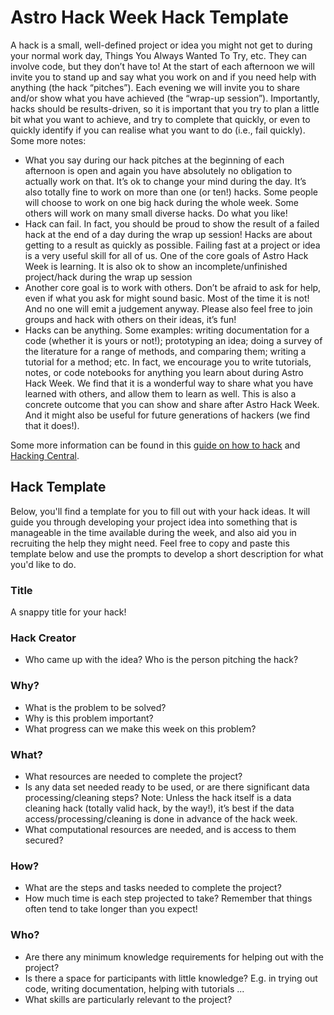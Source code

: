 # Astro Hack Week Hack Template

A hack is a small, well-defined project or idea you might not get to during your normal work day, Things You Always Wanted To Try, etc. They can involve code, but they don’t have to! At the start of each afternoon we will invite you to stand up and say what you work on and if you need help with anything (the hack “pitches”). Each evening we will invite you to share and/or show what you have achieved (the “wrap-up session”). Importantly, hacks should be results-driven, so it is important that you try to plan a little bit what you want to achieve, and try to complete that quickly, or even to quickly identify if you can realise what you want to do (i.e., fail quickly). Some more notes:  
* What you say during our hack pitches at the beginning of each afternoon is open and again you have absolutely no obligation to actually work on that. It’s ok to change your mind during the day. It’s also totally fine to work on more than one (or ten!) hacks. Some people will choose to work on one big hack during the whole week. Some others will work on many small diverse hacks. Do what you like!
* Hack can fail. In fact, you should be proud to show the result of a failed hack at the end of a day during the wrap up session! Hacks are about getting to a result as quickly as possible. Failing fast at a project or idea is a very useful skill for all of us. One of the core goals of Astro Hack Week is learning. It is also ok to show an incomplete/unfinished project/hack during the wrap up session
* Another core goal is to work with others. Don’t be afraid to ask for help, even if what you ask for might sound basic. Most of the time it is not! And no one will emit a judgement anyway. Please also feel free to join groups and hack with others on their ideas, it’s fun!
* Hacks can be anything. Some examples: writing documentation for a code (whether it is yours or not!); prototyping an idea; doing a survey of the literature for a range of methods, and comparing them; writing a tutorial for a method; etc. In fact, we encourage you to write tutorials, notes, or code notebooks for anything you learn about during Astro Hack Week. We find that it is a wonderful way to share what you have learned with others, and allow them to learn as well. This is also a concrete outcome that you can show and share after Astro Hack Week. And it might also be useful for future generations of hackers (we find that it does!).

Some more information can be found in this [guide on how to hack](https://github.com/AstroHackWeek/AstroHackWeek2019/wiki/The-Hacker's-Guide-to-Hacking) and [Hacking Central](https://github.com/AstroHackWeek/AstroHackWeek2019/wiki/Hacking-Central).
 

## Hack Template
Below, you'll find a template for you to fill out with your hack ideas. It will guide you through developing your project idea into something that is manageable in the time available during the week, and also aid you in recruiting the help they might need. Feel free to copy and paste this template below and use the prompts to develop a short description for what you'd like to do.

### Title
A snappy title for your hack!

### Hack Creator
* Who came up with the idea? Who is the person pitching the hack?

### Why?
* What is the problem to be solved?
* Why is this problem important? 
* What progress can we make this week on this problem?

### What?
* What resources are needed to complete the project?
* Is any data set needed ready to be used, or are there significant data processing/cleaning steps? Note: Unless the hack itself is a data cleaning hack (totally valid hack, by the way!), it’s best if the data access/processing/cleaning is done in advance of the hack week.
* What computational resources are needed, and is access to them secured?

### How?
* What are the steps and tasks needed to complete the project?
* How much time is each step projected to take? Remember that things often tend to take longer than you expect!

### Who?
* Are there any minimum knowledge requirements for helping out with the project?
* Is there a space for participants with little knowledge? E.g. in trying out code, writing documentation, helping with tutorials ...
* What skills are particularly relevant to the project?

